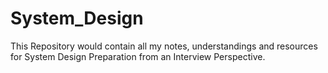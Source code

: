 # System_Design
This Repository would contain all my notes, understandings and resources for System Design Preparation from an Interview Perspective.
